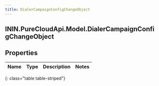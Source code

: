 ```yaml
---
title: DialerCampaignConfigChangeObject
---
```

## ININ.PureCloudApi.Model.DialerCampaignConfigChangeObject

## Properties

|Name | Type | Description | Notes|
|------------ | ------------- | ------------- | -------------|
{: class="table table-striped"}


